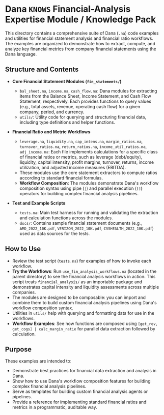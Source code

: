 # Dana `KNOWS` Financial-Analysis Expertise Module / Knowledge Pack

This directory contains a comprehensive suite of Dana (`.na`) code examples and utilities for financial statement analysis and financial ratio workflows. The examples are organized to demonstrate how to extract, compute, and analyze key financial metrics from company financial statements using the Dana language.

## Structure and Contents

- **Core Financial Statement Modules (`fin_statements/`)**
  - `bal_sheet.na`, `income.na`, `cash_flow.na`:
    Dana modules for extracting items from the Balance Sheet, Income Statement, and Cash Flow Statement, respectively.
    Each provides functions to query values (e.g., total assets, revenue, operating cash flow) for a given company, period, and currency.
  - `utils/`:
    Utility code for querying and structuring financial data, including type definitions and helper functions.

- **Financial Ratio and Metric Workflows**
  - `leverage.na`, `liquidity.na`, `cap_intens.na`, `margin_ratios.na`, `turnover_ratios.na`, `return_ratios.na`, `income_util_ratios.na`, `adj_income.na`:
    Each file implements calculations for a specific class of financial ratios or metrics, such as leverage (debt/equity), liquidity, capital intensity, profit margins, turnover, returns, income utilization, and adjusted income measures (EBITDA).
  - These modules use the core statement extractors to compute ratios according to standard financial formulas.
  - **Workflow Composition**: The modules demonstrate Dana's workflow composition syntax using pipe (`|`) and parallel execution (`[]`) operators for building complex financial analysis pipelines.

- **Test and Example Scripts**
  - `tests.na`:
    Main test harness for running and validating the extraction and calculation functions across the modules.
  - `docs/`:
    Contains sample financial statement documents (e.g., `AMD_2022_10K.pdf`, `VERIZON_2022_10K.pdf`, `CVSHEALTH_2022_10K.pdf`) used as data sources for the tests.

## How to Use

- Review the test script (`tests.na`) for examples of how to invoke each workflow.
- **Try the Workflows**: Run `use_fin_analysis_workflows.na` (located in the parent directory) to see the financial analysis workflows in action. This script treats `financial_analysis/` as an importable package and demonstrates capital intensity and liquidity assessments across multiple companies.
- The modules are designed to be composable: you can import and combine them to build custom financial analysis pipelines using Dana's workflow composition syntax.
- Utilities in `utils/` help with querying and formatting data for use in the workflows.
- **Workflow Examples**: See how functions are composed using `[get_rev, get_cogs] | calc_margin_ratio` for parallel data extraction followed by calculation.

## Purpose

These examples are intended to:
- Demonstrate best practices for financial data extraction and analysis in Dana.
- Show how to use Dana's workflow composition features for building complex financial analysis pipelines.
- Serve as templates for building custom financial analysis agents or pipelines.
- Provide a reference for implementing standard financial ratios and metrics in a programmatic, auditable way.
